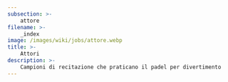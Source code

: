 ```yaml
---
subsection: >-
    attore
filename: >-
    _index
image: /images/wiki/jobs/attore.webp
title: >-
    Attori
description: >-
    Campioni di recitazione che praticano il padel per divertimento
---
```

